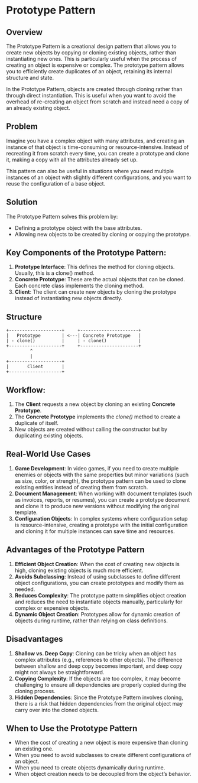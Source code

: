 # Prototype Pattern
## Overview
The Prototype Pattern is a creational design pattern that allows you to create new objects by copying or cloning existing objects, rather than instantiating new ones. This is particularly useful when the process of creating an object is expensive or complex. The prototype pattern allows you to efficiently create duplicates of an object, retaining its internal structure and state.

In the Prototype Pattern, objects are created through cloning rather than through direct instantiation. This is useful when you want to avoid the overhead of re-creating an object from scratch and instead need a copy of an already existing object.

## Problem
Imagine you have a complex object with many attributes, and creating an instance of that object is time-consuming or resource-intensive. Instead of recreating it from scratch every time, you can create a prototype and clone it, making a copy with all the attributes already set up.

This pattern can also be useful in situations where you need multiple instances of an object with slightly different configurations, and you want to reuse the configuration of a base object.

## Solution
The Prototype Pattern solves this problem by:

* Defining a prototype object with the base attributes.
* Allowing new objects to be created by cloning or copying the prototype.

## Key Components of the Prototype Pattern:
1. **Prototype Interface**: This defines the method for cloning objects. Usually, this is a clone() method.
2. **Concrete Prototype**: These are the actual objects that can be cloned. Each concrete class implements the cloning method.
3. **Client**: The client can create new objects by cloning the prototype instead of instantiating new objects directly.

## Structure
```plaintext
+--------------------+     +----------------------+
|   Prototype        | <---| Concrete Prototype   |
| - clone()          |     | - clone()            |
+--------------------+     +----------------------+
         ^
         |
+--------------------+
|       Client       |
+--------------------+

```

## Workflow:
1. The **Client** requests a new object by cloning an existing **Concrete Prototype**.
2. The **Concrete Prototype** implements the _clone()_ method to create a duplicate of itself.
3. New objects are created without calling the constructor but by duplicating existing objects.

## Real-World Use Cases
1. **Game Development**: In video games, if you need to create multiple enemies or objects with the same properties but minor variations (such as size, color, or strength), the prototype pattern can be used to clone existing entities instead of creating them from scratch.
2. **Document Management**: When working with document templates (such as invoices, reports, or resumes), you can create a prototype document and clone it to produce new versions without modifying the original template.
3. **Configuration Objects**: In complex systems where configuration setup is resource-intensive, creating a prototype with the initial configuration and cloning it for multiple instances can save time and resources.

## Advantages of the Prototype Pattern
1. **Efficient Object Creation**: When the cost of creating new objects is high, cloning existing objects is much more efficient.
2. **Avoids Subclassing**: Instead of using subclasses to define different object configurations, you can create prototypes and modify them as needed.
3. **Reduces Complexity**: The prototype pattern simplifies object creation and reduces the need to instantiate objects manually, particularly for complex or expensive objects.
4. **Dynamic Object Creation**: Prototypes allow for dynamic creation of objects during runtime, rather than relying on class definitions.

## Disadvantages
1. **Shallow vs. Deep Copy**: Cloning can be tricky when an object has complex attributes (e.g., references to other objects). The difference between shallow and deep copy becomes important, and deep copy might not always be straightforward.
2. **Copying Complexity**: If the objects are too complex, it may become challenging to ensure all dependencies are properly copied during the cloning process.
3. **Hidden Dependencies**: Since the Prototype Pattern involves cloning, there is a risk that hidden dependencies from the original object may carry over into the cloned objects.

## When to Use the Prototype Pattern
* When the cost of creating a new object is more expensive than cloning an existing one.
* When you need to avoid subclasses to create different configurations of an object.
* When you need to create objects dynamically during runtime.
* When object creation needs to be decoupled from the object’s behavior.